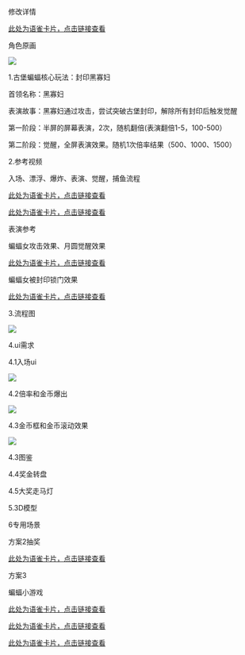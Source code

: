 修改详情

[此处为语雀卡片，点击链接查看](https://www.yuque.com/ttk5k0/manpny/mu2l0883d8utaeku#mDTTJ)

角色原画

![](https://cdn.nlark.com/yuque/0/2024/png/43733765/1731895774630-1ade5214-5790-4a63-8678-4189c73aadcb.png)

1.古堡蝙蝠核心玩法：封印黑寡妇

首领名称：黑寡妇

表演故事：黑寡妇通过攻击，尝试突破古堡封印，解除所有封印后触发觉醒

第一阶段：半屏的屏幕表演，2次，随机翻倍(表演翻倍1-5，100-500）

第二阶段：觉醒，全屏表演效果。随机1次倍率结果（500、1000、1500）



2.参考视频

入场、漂浮、爆炸、表演、觉醒，捕鱼流程



[此处为语雀卡片，点击链接查看](https://www.yuque.com/ttk5k0/manpny/mu2l0883d8utaeku#ZLluu)



[此处为语雀卡片，点击链接查看](https://www.yuque.com/ttk5k0/manpny/mu2l0883d8utaeku#JwXS3)

表演参考

蝙蝠女攻击效果、月圆觉醒效果

[此处为语雀卡片，点击链接查看](https://www.yuque.com/ttk5k0/manpny/mu2l0883d8utaeku#oKm1L)

蝙蝠女被封印锁门效果

[此处为语雀卡片，点击链接查看](https://www.yuque.com/ttk5k0/manpny/mu2l0883d8utaeku#PDOpF)



3.流程图

![](https://cdn.nlark.com/yuque/0/2024/png/43733765/1732951188507-cc262026-10f5-4388-82cd-ce80ded27224.png)



4.ui需求

4.1入场ui

![](https://cdn.nlark.com/yuque/0/2024/png/43733765/1731995416812-a6db91aa-3e36-4803-a9a1-6b4387d6b026.png)

4.2倍率和金币爆出

![](https://cdn.nlark.com/yuque/0/2024/png/43733765/1731995536547-67c668d8-fe26-4b09-90f1-06c71d03374e.png)

4.3金币框和金币滚动效果

![](https://cdn.nlark.com/yuque/0/2024/png/43733765/1731995584198-b324f988-4ae9-4131-9c5c-a6a72625c22a.png)

4.3图鉴

4.4奖金转盘

4.5大奖走马灯



5.3D模型

6专用场景







方案2抽奖



[此处为语雀卡片，点击链接查看](https://www.yuque.com/ttk5k0/manpny/mu2l0883d8utaeku#WG5RR)





方案3

蝙蝠小游戏



[此处为语雀卡片，点击链接查看](https://www.yuque.com/ttk5k0/manpny/mu2l0883d8utaeku#voKbc)



[此处为语雀卡片，点击链接查看](https://www.yuque.com/ttk5k0/manpny/mu2l0883d8utaeku#Ozlab)



[此处为语雀卡片，点击链接查看](https://www.yuque.com/ttk5k0/manpny/mu2l0883d8utaeku#ffxjR)

















